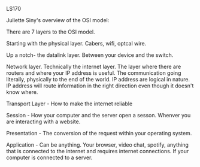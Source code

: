 LS170

Juliette Siny's overview of the OSI model:

There are 7 layers to the OSI model.

Starting with the physical layer. Cabers, wifi, optcal wire. 

Up a notch- the datalink layer. Between your device and the switch. 

Network layer. Technically the internet layer. The layer where there are routers and where your IP address is useful. The communication going literally, physically to the end of the world. IP address are logical in nature. IP address will route information in the right direction even though it doesn't know where.

Transport Layer - How to make the internet reliable

Session - How your computer and the server open a sesson. Whenver you are interacting with a website. 

Presentation - The conversion of the request within your operating system. 

Application - Can be anything. Your browser, video chat, spotify, anything that is connected to the internet and requires internet connections. If your computer is connected to a server.